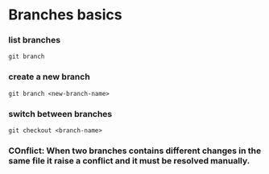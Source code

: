 # Branches basics


### list branches

`git branch`


### create a new branch
`git branch <new-branch-name>`



### switch between branches

`git checkout <branch-name>`


### COnflict:  When two branches contains different changes in the same file it raise a conflict and it must be resolved  manually.


